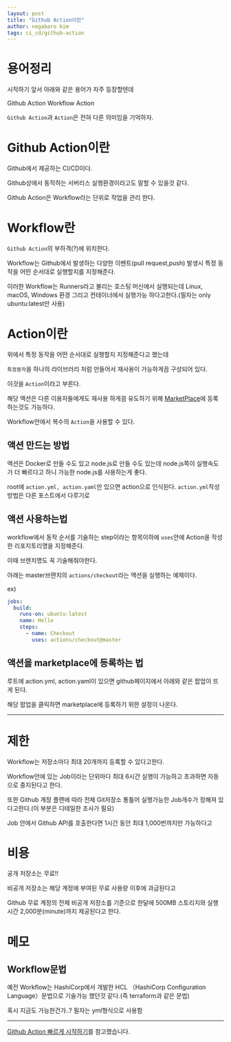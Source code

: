 ```yaml
---
layout: post
title: "Github Action이란"
author: negabaro kim
tags: ci_cd/github-action
---
```



# 용어정리

시작하기 앞서 아래와 같은 용어가 자주 등장할텐데

Github Action
Workflow
Action

`Github Action`과 `Action`은 전혀 다른 의미임을 기억하자.


# Github Action이란

Github에서 제공하는 CI/CD이다.

Github상에서 동작하는 서버리스 실행환경이라고도 말할 수 있을것 같다.

Github Action은 Workflow라는 단위로 작업을 관리 한다.

# Workflow란

`Github Action`의 부하격(?)에 위치한다.

Workflow는 Github에서 발생하는 다양한 이벤트(pull request,push) 발생시 특정 동작을 어떤 순서대로 실행할지를 지정해준다.

이러한 Workflow는 Runners라고 불리는 호스팅 머신에서 실행되는데
Linux, macOS, Windows 환경 그리고 컨테이너에서 실행가능 하다고한다.(필자는 only ubuntu:latest만 사용)


# Action이란

위에서 특정 동작을 어떤 순서대로 실행할지 지정해준다고 했는데

`특정동작`을 하나의 라이브러리 처럼 만들어서 재사용이 가능하게끔 구성되어 있다.

이것을 `Action`이라고 부른다.

해당 액션은 다른 이용자들에게도 재사용 하게끔 유도하기 위해 [MarketPlace]에 등록하는것도 가능하다.

Workflow안에서 복수의 `Action`을 사용할 수 있다.


## 액션 만드는 방법

액션은 Docker로 만들 수도 있고 node.js로 만들 수도 있는데
node.js쪽이 실행속도가 더 빠르다고 하니 가능한 node.js를 사용하는게 좋다.

root에 `action.yml, action.yaml`만 있으면 action으로 인식된다.
`action.yml`작성 방법은 다른 포스트에서 다루기로


## 액션 사용하는법

workflow에서 동작 순서를 기술하는 step이라는 항목이하에 
`uses`안에 Action을 작성한 리포지토리명을 지정해준다.

이때 브렌치명도 꼭 기술해줘야한다.

아래는 master브랜치의 `actions/checkout`라는 액션을 실행하는 예제이다.

ex)

```yaml
jobs:
  build:
    runs-on: ubuntu-latest
    name: Hello
    steps:
      - name: Checkout
        uses: actions/checkout@master
```


## 액션을 marketplace에 등록하는 법

루트에 action.yml, action.yaml이 있으면
github페이지에서 아래와 같은 팝업이 뜨게 된다.

해당 팝업을 클릭하면 marketplace에 등록하기 위한 설정이 나온다.


---

# 제한

Workflow는 저장소마다 최대 20개까지 등록할 수 있다고한다.

Workflow안에 있는 Job이라는 단위마다 최대 6시간 실행이 가능하고 초과하면 자동으로 중지된다고 한다.

또한 Github 계정 플랜에 따라 전체 Git저장소 통틀어 실행가능한 Job개수가 정해져 있다고한다.(이 부분은 디테일한 조사가 필요)

Job 안에서 Github API를 호출한다면 1시간 동안 최대 1,000번까지만 가능하다고

# 비용

공개 저장소는 무료!!

비공개 저장소는 해당 계정에 부여된 무료 사용량 이후에 과금된다고

Github 무료 계정의 전체 비공개 저장소를 기준으로 한달에 500MB 스토리지와 실행 시간 2,000분(minute)까지 제공된다고 한다.

# 메모

## Workflow문법

예전 Workflow는 HashiCorp에서 개발한 HCL （HashiCorp Configuration Language）문법으로 기술가능 했던것 같다.(즉 terraform과 같은 문법)

혹시 지금도 가능한건가..? 필자는 yml형식으로 사용함

---
[Github Action 빠르게 시작하기]를 참고했습니다.

[MarketPlace]: https://github.com/marketplace
[Github Action 빠르게 시작하기]: https://jonnung.dev/devops/2020/01/31/github_action_getting_started/
